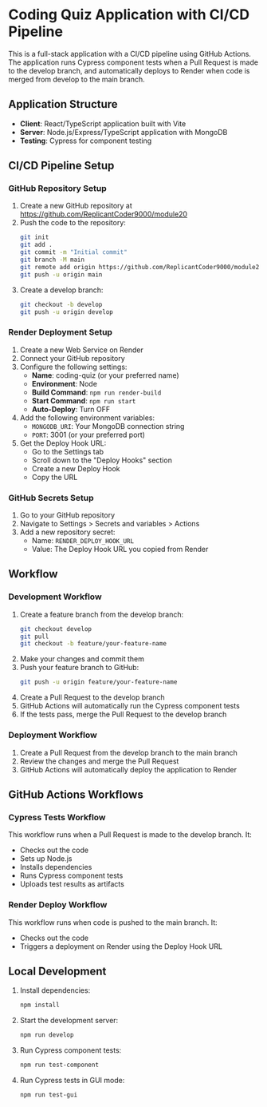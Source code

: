 # Coding Quiz Application with CI/CD Pipeline

This is a full-stack application with a CI/CD pipeline using GitHub Actions. The application runs Cypress component tests when a Pull Request is made to the develop branch, and automatically deploys to Render when code is merged from develop to the main branch.

## Application Structure

- **Client**: React/TypeScript application built with Vite
- **Server**: Node.js/Express/TypeScript application with MongoDB
- **Testing**: Cypress for component testing

## CI/CD Pipeline Setup

### GitHub Repository Setup

1. Create a new GitHub repository at https://github.com/ReplicantCoder9000/module20
2. Push the code to the repository:
   ```bash
   git init
   git add .
   git commit -m "Initial commit"
   git branch -M main
   git remote add origin https://github.com/ReplicantCoder9000/module20.git
   git push -u origin main
   ```
3. Create a develop branch:
   ```bash
   git checkout -b develop
   git push -u origin develop
   ```

### Render Deployment Setup

1. Create a new Web Service on Render
2. Connect your GitHub repository
3. Configure the following settings:
   - **Name**: coding-quiz (or your preferred name)
   - **Environment**: Node
   - **Build Command**: `npm run render-build`
   - **Start Command**: `npm run start`
   - **Auto-Deploy**: Turn OFF
4. Add the following environment variables:
   - `MONGODB_URI`: Your MongoDB connection string
   - `PORT`: 3001 (or your preferred port)
5. Get the Deploy Hook URL:
   - Go to the Settings tab
   - Scroll down to the "Deploy Hooks" section
   - Create a new Deploy Hook
   - Copy the URL

### GitHub Secrets Setup

1. Go to your GitHub repository
2. Navigate to Settings > Secrets and variables > Actions
3. Add a new repository secret:
   - Name: `RENDER_DEPLOY_HOOK_URL`
   - Value: The Deploy Hook URL you copied from Render

## Workflow

### Development Workflow

1. Create a feature branch from the develop branch:
   ```bash
   git checkout develop
   git pull
   git checkout -b feature/your-feature-name
   ```
2. Make your changes and commit them
3. Push your feature branch to GitHub:
   ```bash
   git push -u origin feature/your-feature-name
   ```
4. Create a Pull Request to the develop branch
5. GitHub Actions will automatically run the Cypress component tests
6. If the tests pass, merge the Pull Request to the develop branch

### Deployment Workflow

1. Create a Pull Request from the develop branch to the main branch
2. Review the changes and merge the Pull Request
3. GitHub Actions will automatically deploy the application to Render

## GitHub Actions Workflows

### Cypress Tests Workflow

This workflow runs when a Pull Request is made to the develop branch. It:
- Checks out the code
- Sets up Node.js
- Installs dependencies
- Runs Cypress component tests
- Uploads test results as artifacts

### Render Deploy Workflow

This workflow runs when code is pushed to the main branch. It:
- Checks out the code
- Triggers a deployment on Render using the Deploy Hook URL

## Local Development

1. Install dependencies:
   ```bash
   npm install
   ```
2. Start the development server:
   ```bash
   npm run develop
   ```
3. Run Cypress component tests:
   ```bash
   npm run test-component
   ```
4. Run Cypress tests in GUI mode:
   ```bash
   npm run test-gui
